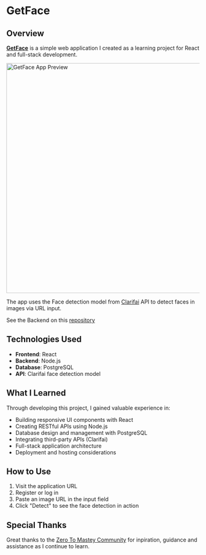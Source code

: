# GetFace

## Overview
**[GetFace](https://getface-frontend.onrender.com/)** is a simple web application I created as a learning project for React and full-stack development.

<img src="https://i.postimg.cc/mDjzFCYh/GetFace.jpg" alt="GetFace App Preview" width="600"/>

The app uses the Face detection model from [Clarifai](https://clarifai.com/clarifai/main/models/face-detection) API to detect faces in images via URL input.

See the Backend on this [repository](https://github.com/Nelsonmbigili/GetFace-Backend)

## Technologies Used
- **Frontend**: React
- **Backend**: Node.js
- **Database**: PostgreSQL
- **API**: Clarifai face detection model

## What I Learned
Through developing this project, I gained valuable experience in:
- Building responsive UI components with React
- Creating RESTful APIs using Node.js
- Database design and management with PostgreSQL
- Integrating third-party APIs (Clarifai)
- Full-stack application architecture
- Deployment and hosting considerations

## How to Use
1. Visit the application URL
2. Register or log in 
3. Paste an image URL in the input field
4. Click "Detect" to see the face detection in action

## Special Thanks
Great thanks to the [Zero To Mastey Community](https://github.com/zero-to-mastery) for inpiration, guidance and assistance as I continue to learn.
